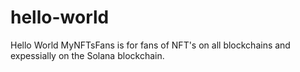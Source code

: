 # hello-world
 Hello World MyNFTsFans is for fans of NFT's on all blockchains and expessially on the Solana blockchain. 
